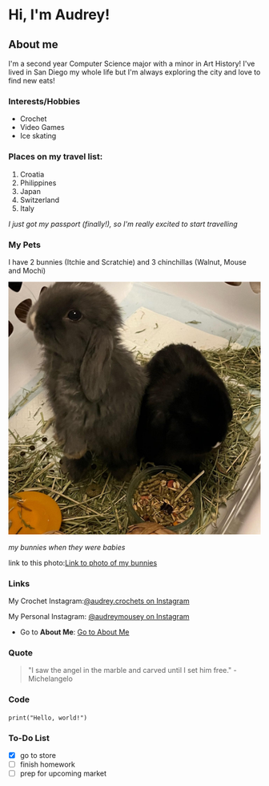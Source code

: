 # Hi, I'm Audrey!


## About me


I'm a second year Computer Science major with a minor in Art History! I've lived in San Diego my whole life but I'm always exploring the city and love to find new eats!



### Interests/Hobbies
- Crochet
- Video Games
- Ice skating


### Places on my travel list:
1. Croatia
2. Philippines
3. Japan
4. Switzerland
5. Italy


*I just got my passport (finally!), so I'm really excited to start travelling*


### My Pets
I have 2 bunnies (Itchie and Scratchie) and 3 chinchillas (Walnut, Mouse and Mochi)

![A picture of my bunnies when they were babies](./bunnies.jpeg)

*my bunnies when they were babies*

link to this photo:[Link to photo of my bunnies](./bunnies.jpeg)

### Links
My Crochet Instagram:[@audrey.crochets on Instagram](https://instagram.com/audrey.crochets)

My Personal Instagram: [@audreymousey on Instagram](https://instagram.com/audreymousey)

- Go to **About Me**: [Go to About Me](#about-me)

### Quote
> "I saw the angel in the marble and carved until I set him free." -Michelangelo

### Code
`print("Hello, world!")`

### To-Do List
- [x] go to store
- [ ] finish homework
- [ ] prep for upcoming market
